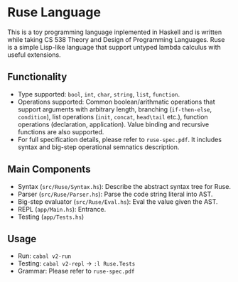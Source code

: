 # Ruse Language

This is a toy programming language inplemented in Haskell and is written while taking CS 538 Theory and Design of Programming Languages. Ruse is a simple Lisp-like language that support untyped lambda calculus with useful extensions.



## Functionality

- Type supported: `bool`, `int`, `char`, `string`, `list`, `function`.
- Operations supported: Common boolean/arithmatic operations that support arguments with arbitrary length, branching (`if-then-else`, `condition`), list operations (`init`, `concat`, `head\tail` etc.), function operations (declaration, application). Value binding and recursive functions are also supported. 
- For full specification details, please refer to `ruse-spec.pdf`. It includes syntax and big-step operational semnatics description. 



## Main Components

- Syntax (`src/Ruse/Syntax.hs`): Describe the abstract syntax tree for Ruse. 
- Parser (`src/Ruse/Parser.hs`): Parse the code string literal into AST.
- Big-step evaluator (`src/Ruse/Eval.hs`): Eval the value given the AST.
- REPL (`app/Main.hs`): Entrance. 
- Testing (`app/Tests.hs`)



## Usage

- Run: `cabal v2-run`
- Testing: `cabal v2-repl` -> `:l Ruse.Tests`
- Grammar: Please refer to `ruse-spec.pdf`